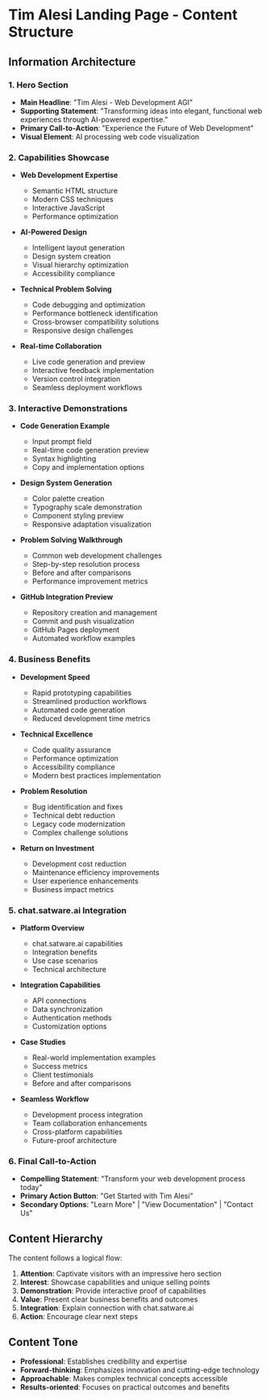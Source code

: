 # Tim Alesi Landing Page - Content Structure

## Information Architecture

### 1. Hero Section
- **Main Headline**: "Tim Alesi - Web Development AGI"
- **Supporting Statement**: "Transforming ideas into elegant, functional web experiences through AI-powered expertise."
- **Primary Call-to-Action**: "Experience the Future of Web Development"
- **Visual Element**: AI processing web code visualization

### 2. Capabilities Showcase
- **Web Development Expertise**
  - Semantic HTML structure
  - Modern CSS techniques
  - Interactive JavaScript
  - Performance optimization

- **AI-Powered Design**
  - Intelligent layout generation
  - Design system creation
  - Visual hierarchy optimization
  - Accessibility compliance

- **Technical Problem Solving**
  - Code debugging and optimization
  - Performance bottleneck identification
  - Cross-browser compatibility solutions
  - Responsive design challenges

- **Real-time Collaboration**
  - Live code generation and preview
  - Interactive feedback implementation
  - Version control integration
  - Seamless deployment workflows

### 3. Interactive Demonstrations
- **Code Generation Example**
  - Input prompt field
  - Real-time code generation preview
  - Syntax highlighting
  - Copy and implementation options

- **Design System Generation**
  - Color palette creation
  - Typography scale demonstration
  - Component styling preview
  - Responsive adaptation visualization

- **Problem Solving Walkthrough**
  - Common web development challenges
  - Step-by-step resolution process
  - Before and after comparisons
  - Performance improvement metrics

- **GitHub Integration Preview**
  - Repository creation and management
  - Commit and push visualization
  - GitHub Pages deployment
  - Automated workflow examples

### 4. Business Benefits
- **Development Speed**
  - Rapid prototyping capabilities
  - Streamlined production workflows
  - Automated code generation
  - Reduced development time metrics

- **Technical Excellence**
  - Code quality assurance
  - Performance optimization
  - Accessibility compliance
  - Modern best practices implementation

- **Problem Resolution**
  - Bug identification and fixes
  - Technical debt reduction
  - Legacy code modernization
  - Complex challenge solutions

- **Return on Investment**
  - Development cost reduction
  - Maintenance efficiency improvements
  - User experience enhancements
  - Business impact metrics

### 5. chat.satware.ai Integration
- **Platform Overview**
  - chat.satware.ai capabilities
  - Integration benefits
  - Use case scenarios
  - Technical architecture

- **Integration Capabilities**
  - API connections
  - Data synchronization
  - Authentication methods
  - Customization options

- **Case Studies**
  - Real-world implementation examples
  - Success metrics
  - Client testimonials
  - Before and after comparisons

- **Seamless Workflow**
  - Development process integration
  - Team collaboration enhancements
  - Cross-platform capabilities
  - Future-proof architecture

### 6. Final Call-to-Action
- **Compelling Statement**: "Transform your web development process today"
- **Primary Action Button**: "Get Started with Tim Alesi"
- **Secondary Options**: "Learn More" | "View Documentation" | "Contact Us"

## Content Hierarchy

The content follows a logical flow:

1. **Attention**: Captivate visitors with an impressive hero section
2. **Interest**: Showcase capabilities and unique selling points
3. **Demonstration**: Provide interactive proof of capabilities
4. **Value**: Present clear business benefits and outcomes
5. **Integration**: Explain connection with chat.satware.ai
6. **Action**: Encourage clear next steps

## Content Tone

- **Professional**: Establishes credibility and expertise
- **Forward-thinking**: Emphasizes innovation and cutting-edge technology
- **Approachable**: Makes complex technical concepts accessible
- **Results-oriented**: Focuses on practical outcomes and benefits